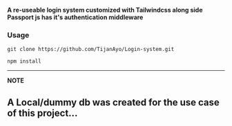 
<p><strong>A re-useable login system customized with Tailwindcss along side Passport js has it's <b>authentication middleware</b></strong></p>

### Usage
```
git clone https://github.com/TijanAyo/Login-system.git

npm install
```

---
**NOTE**

A Local/dummy db was created for the use case of this project... 
---